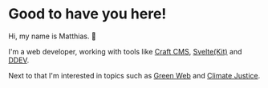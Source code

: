 # Good to have you here!

Hi, my name is Matthias. 👋

I'm a web developer, working with tools like <a href="/projects#craftcms">Craft CMS</a>, <a href="/projects#sveltekit">Svelte(Kit)</a> and <a href="/projects#ddev">DDEV</a>.

Next to that I'm interested in topics such as <a href="/green-coding">Green Web</a> and <a href="/climate-justice">Climate Justice</a>.

<span style="display:none;background-color:#2E7B13; color:white; border-radius:25px;padding:10px 12px;font-size:0.8rem;">#OpenToWork</span>
